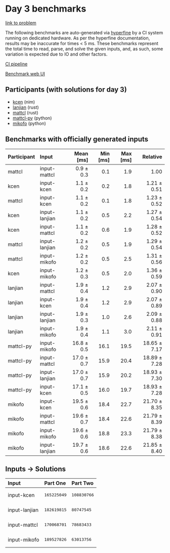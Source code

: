 # Day 3 benchmarks

[link to problem](https://adventofcode.com/2024/day/3)

The following benchmarks are auto-generated via
[hyperfine](https://github.com/sharkdp/hyperfine) by a CI system running on
dedicated hardware. As per the hyperfine documentation, results may be
inaccurate for times < 5 ms. These benchmarks represent the total time to read,
parse, and solve the given inputs, and, as such, some variation is expected due
to IO and other factors.

[CI pipeline](http://ci.papercode.net:8080/teams/main/pipelines/aoc2024)

[Benchmark web UI](https://aoc.ancalagon.black)


## Participants (with solutions for day 3)

- [kcen](https://github.com/kcen/aoc2024) (nim)
- [lanjian](https://github.com/lanjian/aoc-2024) (rust)
- [mattcl](https://github.com/mattcl/aoc2024) (rust)
- [mattcl-py](https://github.com/mattcl/aoc2024-py) (python)
- [mikofo](https://github.com/mikofo/aoc2024) (python)


## Benchmarks with officially generated inputs

| Participant | Input | Mean [ms] | Min [ms] | Max [ms] | Relative |
|:---|:---|---:|---:|---:|---:|
| mattcl | input-mattcl | 0.9 ± 0.3 | 0.1 | 1.9 | 1.00 |
| kcen | input-kcen | 1.1 ± 0.2 | 0.2 | 1.8 | 1.21 ± 0.51 |
| mattcl | input-kcen | 1.1 ± 0.2 | 0.1 | 1.8 | 1.23 ± 0.52 |
| kcen | input-lanjian | 1.1 ± 0.2 | 0.5 | 2.2 | 1.27 ± 0.54 |
| kcen | input-mattcl | 1.1 ± 0.2 | 0.6 | 1.9 | 1.28 ± 0.52 |
| mattcl | input-lanjian | 1.2 ± 0.2 | 0.5 | 1.9 | 1.29 ± 0.54 |
| mattcl | input-mikofo | 1.2 ± 0.2 | 0.5 | 2.5 | 1.31 ± 0.56 |
| kcen | input-mikofo | 1.2 ± 0.3 | 0.5 | 2.0 | 1.36 ± 0.59 |
| lanjian | input-mattcl | 1.9 ± 0.4 | 1.2 | 2.9 | 2.07 ± 0.90 |
| lanjian | input-kcen | 1.9 ± 0.4 | 1.2 | 2.9 | 2.07 ± 0.89 |
| lanjian | input-lanjian | 1.9 ± 0.3 | 1.0 | 2.6 | 2.09 ± 0.88 |
| lanjian | input-mikofo | 1.9 ± 0.4 | 1.1 | 3.0 | 2.11 ± 0.91 |
| mattcl-py | input-mikofo | 16.8 ± 0.5 | 16.1 | 19.5 | 18.65 ± 7.17 |
| mattcl-py | input-mattcl | 17.0 ± 0.7 | 15.9 | 20.4 | 18.89 ± 7.28 |
| mattcl-py | input-lanjian | 17.0 ± 0.7 | 15.9 | 20.2 | 18.93 ± 7.30 |
| mattcl-py | input-kcen | 17.1 ± 0.5 | 16.0 | 19.7 | 18.93 ± 7.28 |
| mikofo | input-kcen | 19.5 ± 0.6 | 18.4 | 22.7 | 21.70 ± 8.35 |
| mikofo | input-mattcl | 19.6 ± 0.7 | 18.4 | 22.6 | 21.79 ± 8.39 |
| mikofo | input-mikofo | 19.6 ± 0.6 | 18.8 | 23.3 | 21.79 ± 8.38 |
| mikofo | input-lanjian | 19.7 ± 0.6 | 18.6 | 22.6 | 21.85 ± 8.40 |


## Inputs -> Solutions

| Input | Part One | Part Two |
|:---|:---|:---|
|input-kcen|<pre>165225049</pre>|<pre>108830766</pre>|
|input-lanjian|<pre>182619815</pre>|<pre>80747545</pre>|
|input-mattcl|<pre>170068701</pre>|<pre>78683433</pre>|
|input-mikofo|<pre>189527826</pre>|<pre>63013756</pre>|